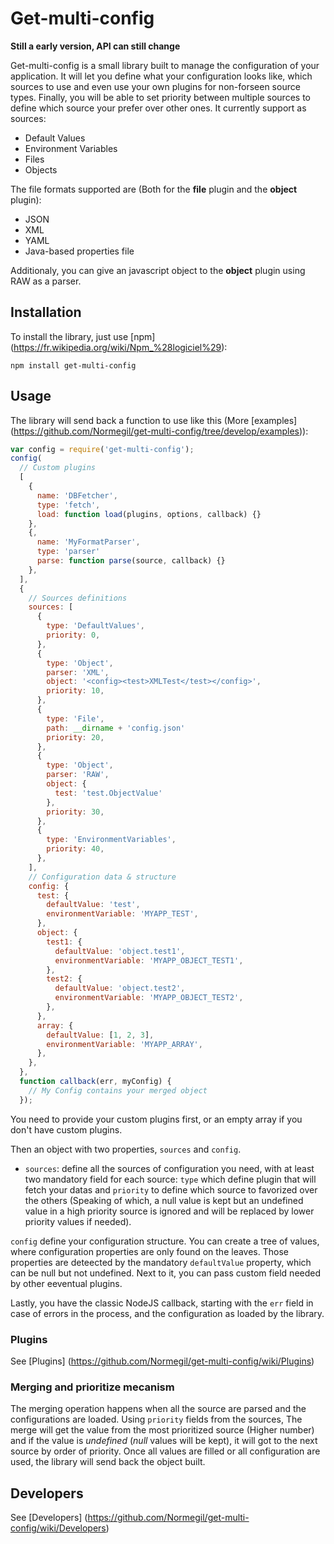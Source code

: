 # Get-multi-config
**Still a early version, API can still change**

Get-multi-config is a small library built to manage the configuration of your application. It will let you define what your configuration looks like, which sources to use and even use your own plugins for non-forseen source types. Finally, you will be able to set priority between multiple sources to define which source your prefer over other ones. It currently support as sources:
- Default Values
- Environment Variables
- Files
- Objects

The file formats supported are (Both for the **file** plugin and the **object** plugin):
- JSON
- XML
- YAML
- Java-based properties file

Additionaly, you can give an javascript object to the **object** plugin using RAW as a parser.

## Installation

To install the library, just  use [npm] (https://fr.wikipedia.org/wiki/Npm_%28logiciel%29):

`
npm install get-multi-config
`

## Usage

The library will send back a function to use like this (More [examples] (https://github.com/Normegil/get-multi-config/tree/develop/examples)):
```javascript
var config = require('get-multi-config');
config(
  // Custom plugins
  [
    {
      name: 'DBFetcher',
      type: 'fetch',
      load: function load(plugins, options, callback) {}
    },
    {,
      name: 'MyFormatParser',
      type: 'parser'
      parse: function parse(source, callback) {}
    },
  ],
  {
    // Sources definitions
    sources: [
      {
        type: 'DefaultValues',
        priority: 0,
      },
      {
        type: 'Object',
        parser: 'XML',
        object: '<config><test>XMLTest</test></config>',
        priority: 10,
      },
      {
        type: 'File',
        path: __dirname + 'config.json'
        priority: 20,
      },
      {
        type: 'Object',
        parser: 'RAW',
        object: {
          test: 'test.ObjectValue'
        },
        priority: 30,
      },
      {
        type: 'EnvironmentVariables',
        priority: 40,
      },
    ],
    // Configuration data & structure
    config: {
      test: {
        defaultValue: 'test',
        environmentVariable: 'MYAPP_TEST',
      },
      object: {
        test1: {
          defaultValue: 'object.test1',
          environmentVariable: 'MYAPP_OBJECT_TEST1',
        },
        test2: {
          defaultValue: 'object.test2',
          environmentVariable: 'MYAPP_OBJECT_TEST2',
        },
      },
      array: {
        defaultValue: [1, 2, 3],
        environmentVariable: 'MYAPP_ARRAY',
      },
    },
  },
  function callback(err, myConfig) {
    // My Config contains your merged object
  });
```
You need to provide your custom plugins first, or an empty array if you don't have custom plugins.

Then an object with two properties, `sources` and `config`.

- `sources`: define all the sources of configuration you need, with at least two mandatory field for each source: `type` which define plugin that will fetch your datas and `priority` to define which source to favorized over the others (Speaking of which, a null value is kept but an undefined value in a high priority source is ignored and will be replaced by lower priority values if needed).

`config` define your configuration structure. You can create a tree of values, where configuration properties are only found on the leaves. Those properties are deteected by the mandatory `defaultValue` property, which can be null but not undefined. Next to it, you can pass custom field needed by other eeventual plugins.

Lastly, you have the classic NodeJS callback, starting with the `err` field in case of errors in the process, and the configuration as loaded by the library.

### Plugins
See [Plugins] (https://github.com/Normegil/get-multi-config/wiki/Plugins)

### Merging and prioritize mecanism
The merging operation happens when all the source are parsed and the configurations are loaded. Using `priority` fields from the sources, The merge will get the value from the most prioritized source (Higher number) and if the value is *undefined* (*null* values will be kept), it will got to the next source by order of priority. Once all values are filled or all configuration are used, the library will send back the object built.

## Developers
See [Developers] (https://github.com/Normegil/get-multi-config/wiki/Developers)
